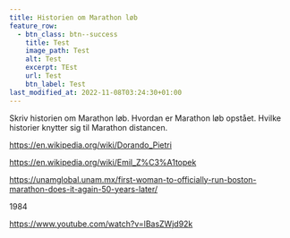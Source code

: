 ```yaml
---
title: Historien om Marathon løb
feature_row:
  - btn_class: btn--success
    title: Test
    image_path: Test
    alt: Test
    excerpt: TEst
    url: Test
    btn_label: Test
last_modified_at: 2022-11-08T03:24:30+01:00
---
```

Skriv historien om Marathon løb. Hvordan er Marathon løb opstået. Hvilke historier knytter sig til Marathon distancen.





https://en.wikipedia.org/wiki/Dorando_Pietri







https://en.wikipedia.org/wiki/Emil_Z%C3%A1topek



https://unamglobal.unam.mx/first-woman-to-officially-run-boston-marathon-does-it-again-50-years-later/



1984



https://www.youtube.com/watch?v=lBasZWjd92k
